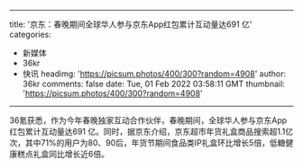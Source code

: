 
---
title: '京东：春晚期间全球华人参与京东App红包累计互动量达691 亿'
categories: 
 - 新媒体
 - 36kr
 - 快讯
headimg: 'https://picsum.photos/400/300?random=4908'
author: 36kr
comments: false
date: Tue, 01 Feb 2022 03:58:11 GMT
thumbnail: 'https://picsum.photos/400/300?random=4908'
---

<div>   
36氪获悉，作为今年春晚独家互动合作伙伴，春晚期间，全球华人参与京东App红包累计互动量达691 亿。同时，据京东介绍，京东超市年货礼盒商品搜索超1.1亿次，其中71%的用户为80、90后，年货节期间食品类IP礼盒环比增长5倍，低糖健康糕点礼盒同比增长近6倍。  
</div>
            